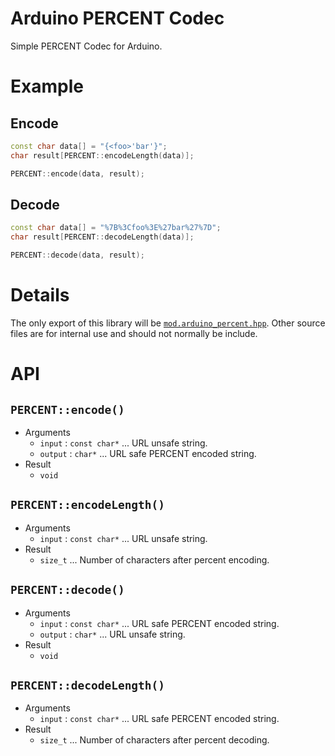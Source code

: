 # **Arduino PERCENT Codec**
Simple PERCENT Codec for Arduino.

# Example
## Encode
```c++
const char data[] = "{<foo>'bar'}";
char result[PERCENT::encodeLength(data)];

PERCENT::encode(data, result);
```

## Decode
```c++
const char data[] = "%7B%3Cfoo%3E%27bar%27%7D";
char result[PERCENT::decodeLength(data)];

PERCENT::decode(data, result);
```

# Details
The only export of this library will be [`mod.arduino_percent.hpp`](./src/mod.arduino_percent.hpp).
Other source files are for internal use and should not normally be include.

# API
## `PERCENT::encode()`
- Arguments
    - `input` : `const char*` ... URL unsafe string.
    - `output` : `char*` ...  URL safe PERCENT encoded string.
- Result
    - `void`

## `PERCENT::encodeLength()`
- Arguments
    - `input` : `const char*` ... URL unsafe string.
- Result
    - `size_t` ... Number of characters after percent encoding.

## `PERCENT::decode()`
- Arguments
    - `input` : `const char*` ...  URL safe PERCENT encoded string.
    - `output` : `char*` ... URL unsafe string.
- Result
    - `void`

## `PERCENT::decodeLength()`
- Arguments
    - `input` : `const char*` ... URL safe PERCENT encoded string.
- Result
    - `size_t` ... Number of characters after percent decoding.